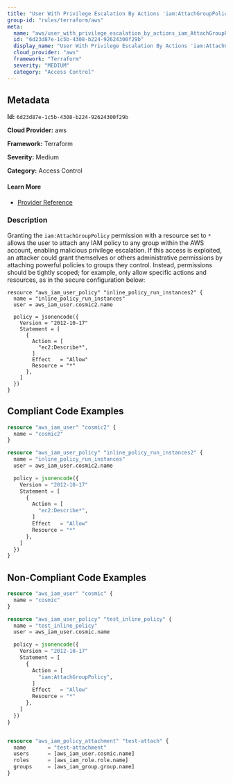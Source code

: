 ```yaml
---
title: "User With Privilege Escalation By Actions 'iam:AttachGroupPolicy'"
group-id: "rules/terraform/aws"
meta:
  name: "aws/user_with_privilege_escalation_by_actions_iam_AttachGroupPolicy"
  id: "6d23d87e-1c5b-4308-b224-92624300f29b"
  display_name: "User With Privilege Escalation By Actions 'iam:AttachGroupPolicy'"
  cloud_provider: "aws"
  framework: "Terraform"
  severity: "MEDIUM"
  category: "Access Control"
---
```

## Metadata

**Id:** `6d23d87e-1c5b-4308-b224-92624300f29b`

**Cloud Provider:** aws

**Framework:** Terraform

**Severity:** Medium

**Category:** Access Control

#### Learn More

 - [Provider Reference](https://registry.terraform.io/providers/hashicorp/aws/latest/docs/resources/iam_user_policy#policy)

### Description

 Granting the `iam:AttachGroupPolicy` permission with a resource set to `*` allows the user to attach any IAM policy to any group within the AWS account, enabling malicious privilege escalation. If this access is exploited, an attacker could grant themselves or others administrative permissions by attaching powerful policies to groups they control. Instead, permissions should be tightly scoped; for example, only allow specific actions and resources, as in the secure configuration below:

```
resource "aws_iam_user_policy" "inline_policy_run_instances2" {
  name = "inline_policy_run_instances"
  user = aws_iam_user.cosmic2.name

  policy = jsonencode({
    Version = "2012-10-17"
    Statement = [
      {
        Action = [
          "ec2:Describe*",
        ]
        Effect   = "Allow"
        Resource = "*"
      },
    ]
  })
}
```


## Compliant Code Examples
```terraform
resource "aws_iam_user" "cosmic2" {
  name = "cosmic2"
}

resource "aws_iam_user_policy" "inline_policy_run_instances2" {
  name = "inline_policy_run_instances"
  user = aws_iam_user.cosmic2.name

  policy = jsonencode({
    Version = "2012-10-17"
    Statement = [
      {
        Action = [
          "ec2:Describe*",
        ]
        Effect   = "Allow"
        Resource = "*"
      },
    ]
  })
}

```
## Non-Compliant Code Examples
```terraform
resource "aws_iam_user" "cosmic" {
  name = "cosmic"
}

resource "aws_iam_user_policy" "test_inline_policy" {
  name = "test_inline_policy"
  user = aws_iam_user.cosmic.name

  policy = jsonencode({
    Version = "2012-10-17"
    Statement = [
      {
        Action = [
          "iam:AttachGroupPolicy",
        ]
        Effect   = "Allow"
        Resource = "*"
      },
    ]
  })
}


resource "aws_iam_policy_attachment" "test-attach" {
  name       = "test-attachment"
  users      = [aws_iam_user.cosmic.name]
  roles      = [aws_iam_role.role.name]
  groups     = [aws_iam_group.group.name]
}



```